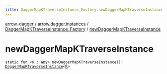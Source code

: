 ```yaml
---
title: DaggerMapKTraverseInstance_Factory.newDaggerMapKTraverseInstance - arrow-dagger
---
```


[arrow-dagger](../../index.html) / [arrow.dagger.instances](../index.html) / [DaggerMapKTraverseInstance_Factory](index.html) / [newDaggerMapKTraverseInstance](./new-dagger-map-k-traverse-instance.html)

# newDaggerMapKTraverseInstance

`static fun <K : `[`Any`](https://kotlinlang.org/api/latest/jvm/stdlib/kotlin/-any/index.html)`> newDaggerMapKTraverseInstance(): `[`DaggerMapKTraverseInstance`](../-dagger-map-k-traverse-instance/index.html)`<`[`K`](new-dagger-map-k-traverse-instance.html#K)`>`